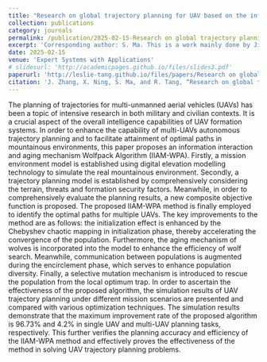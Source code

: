 ```yaml
---
title: "Research on global trajectory planning for UAV based on the information interaction and aging mechanism Wolfpack algorithm"
collection: publications
category: journals
permalink: /publication/2025-02-15-Research on global trajectory planning for UAV based on the information interaction and aging mechanism Wolfpack algorithm
excerpt: 'Corresponding author: S. Ma. This is a work mainly done by Jinyu Zhang.'
date: 2025-02-15
venue: 'Expert Systems with Applications'
# slidesurl: 'http://academicpages.github.io/files/slides3.pdf'
paperurl: 'http://leslie-tang.github.io/files/papers/Research on global trajectory planning for UAV based on the information interaction and aging mechanism Wolfpack algorithm.pdf'
citation: 'J. Zhang, X. Ning, S. Ma, and R. Tang, “Research on global trajectory planning for uav based on the information interaction and aging mechanism wolfpack algorithm,” Expert Systems with Applications, p. 126867, 2025.'
---
```


The planning of trajectories for multi-unmanned aerial vehicles (UAVs) has been a topic of intensive research in both military and civilian contexts. It is a crucial aspect of the overall intelligence capabilities of UAV formation systems. In order to enhance the capability of multi-UAVs autonomous trajectory planning and to facilitate attainment of optimal paths in mountainous environments, this paper proposes an information interaction and aging mechanism Wolfpack Algorithm (IIAM-WPA). Firstly, a mission environment model is established using digital elevation modelling technology to simulate the real mountainous environment. Secondly, a trajectory planning model is established by comprehensively considering the terrain, threats and formation security factors. Meanwhile, in order to comprehensively evaluate the planning results, a new composite objective function is proposed. The proposed IIAM-WPA method is finally employed to identify the optimal paths for multiple UAVs. The key improvements to the method are as follows: the initialization effect is enhanced by the Chebyshev chaotic mapping in initialization phase, thereby accelerating the convergence of the population. Furthermore, the aging mechanism of wolves is incorporated into the model to enhance the efficiency of wolf search. Meanwhile, communication between populations is augmented during the encirclement phase, which serves to enhance population diversity. Finally, a selective mutation mechanism is introduced to rescue the population from the local optimum trap. In order to ascertain the effectiveness of the proposed algorithm, the simulation results of UAV trajectory planning under different mission scenarios are presented and compared with various optimization techniques. The simulation results demonstrate that the maximum improvement rate of the proposed algorithm is 96.73% and 4.2% in single UAV and multi-UAV planning tasks, respectively. This further verifies the planning accuracy and efficiency of the IIAM-WPA method and effectively proves the effectiveness of the method in solving UAV trajectory planning problems.